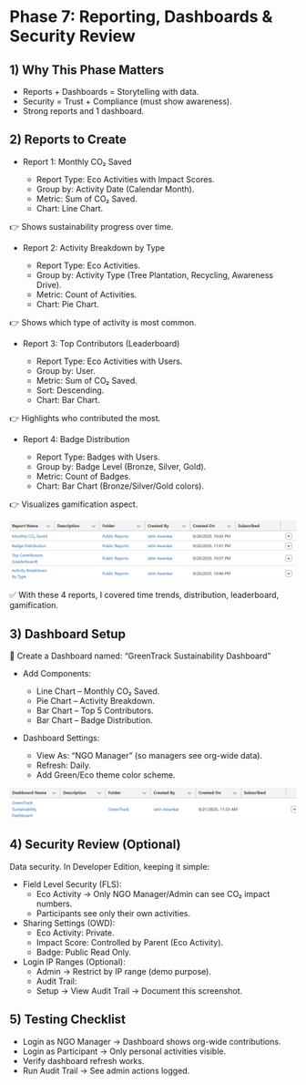 # Phase 7: Reporting, Dashboards & Security Review


## 1) Why This Phase Matters
- Reports + Dashboards = Storytelling with data.
- Security = Trust + Compliance (must show awareness).
- Strong reports and 1 dashboard.


## 2) Reports to Create
- Report 1: Monthly CO₂ Saved
  
    - Report Type: Eco Activities with Impact Scores.
    - Group by: Activity Date (Calendar Month).
    - Metric: Sum of CO₂ Saved.
    - Chart: Line Chart.
  
 👉 Shows sustainability progress over time.

- Report 2: Activity Breakdown by Type
  
    - Report Type: Eco Activities.
    - Group by: Activity Type (Tree Plantation, Recycling, Awareness Drive).
    - Metric: Count of Activities.
    - Chart: Pie Chart.
  
 👉 Shows which type of activity is most common.

- Report 3: Top Contributors (Leaderboard)
  
    - Report Type: Eco Activities with Users.
    - Group by: User.
    - Metric: Sum of CO₂ Saved.
    - Sort: Descending.
    - Chart: Bar Chart.
  
 👉 Highlights who contributed the most.

- Report 4: Badge Distribution
  
    - Report Type: Badges with Users.
    - Group by: Badge Level (Bronze, Silver, Gold).
    - Metric: Count of Badges.
    - Chart: Bar Chart (Bronze/Silver/Gold colors).
  
 👉 Visualizes gamification aspect.

 <img src="Reports.png" alt="Reports" />

✅ With these 4 reports, I covered time trends, distribution, leaderboard, gamification.


## 3) Dashboard Setup
📍 Create a Dashboard named: “GreenTrack Sustainability Dashboard”
- Add Components:
  
    - Line Chart – Monthly CO₂ Saved.
    - Pie Chart – Activity Breakdown.
    - Bar Chart – Top 5 Contributors.
    - Bar Chart – Badge Distribution.
- Dashboard Settings:
  
    - View As: “NGO Manager” (so managers see org-wide data).
    - Refresh: Daily.
    - Add Green/Eco theme color scheme.
      
 <img src="Dashboard.png" alt="Dashboard" />

## 4) Security Review (Optional)
Data security. In Developer Edition, keeping it simple:
- Field Level Security (FLS):
    - Eco Activity → Only NGO Manager/Admin can see CO₂ impact numbers.
    - Participants see only their own activities.
- Sharing Settings (OWD):
    - Eco Activity: Private.
    - Impact Score: Controlled by Parent (Eco Activity).
    - Badge: Public Read Only.
- Login IP Ranges (Optional):
    - Admin → Restrict by IP range (demo purpose).
    - Audit Trail:
    - Setup → View Audit Trail → Document this screenshot.


## 5) Testing Checklist
- Login as NGO Manager → Dashboard shows org-wide contributions.
- Login as Participant → Only personal activities visible.
- Verify dashboard refresh works.
- Run Audit Trail → See admin actions logged.

